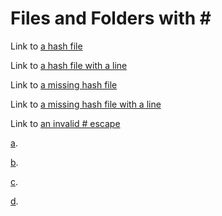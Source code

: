 # Files and Folders with \#

Link to [a hash file](./examples/%23example.js)

Link to [a hash file with a line](./examples/%23example.js#L1)

Link to [a missing hash file](./examples/%23missing.js)

Link to [a missing hash file with a line](./examples/%23missing.js#L1)

Link to [an invalid # escape](./examples/#example.js)

[a](https://github.com/wooorm/test/blob/master/examples/%23example.js).

[b](https://github.com/wooorm/test/blob/master/examples/%23example.js#L1).

[c](https://github.com/wooorm/test/blob/master/examples/%23missing.js).

[d](https://github.com/wooorm/test/blob/master/examples/%23missing.js#L1).
